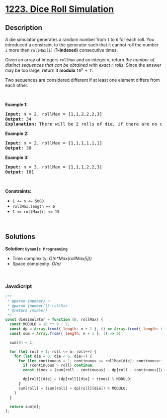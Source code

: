 # [1223. Dice Roll Simulation](https://leetcode.com/problems/dice-roll-simulation)

## Description

<div class="elfjS" data-track-load="description_content"><p>A die simulator generates a random number from <code>1</code> to <code>6</code> for each roll. You introduced a constraint to the generator such that it cannot roll the number <code>i</code> more than <code>rollMax[i]</code> (<strong>1-indexed</strong>) consecutive times.</p>

<p>Given an array of integers <code>rollMax</code> and an integer <code>n</code>, return <em>the number of distinct sequences that can be obtained with exact </em><code>n</code><em> rolls</em>. Since the answer may be too large, return it <strong>modulo</strong> <code>10<sup>9</sup> + 7</code>.</p>

<p>Two sequences are considered different if at least one element differs from each other.</p>

<p>&nbsp;</p>
<p><strong class="example">Example 1:</strong></p>

<pre><strong>Input:</strong> n = 2, rollMax = [1,1,2,2,2,3]
<strong>Output:</strong> 34
<strong>Explanation:</strong> There will be 2 rolls of die, if there are no constraints on the die, there are 6 * 6 = 36 possible combinations. In this case, looking at rollMax array, the numbers 1 and 2 appear at most once consecutively, therefore sequences (1,1) and (2,2) cannot occur, so the final answer is 36-2 = 34.
</pre>

<p><strong class="example">Example 2:</strong></p>

<pre><strong>Input:</strong> n = 2, rollMax = [1,1,1,1,1,1]
<strong>Output:</strong> 30
</pre>

<p><strong class="example">Example 3:</strong></p>

<pre><strong>Input:</strong> n = 3, rollMax = [1,1,1,2,2,3]
<strong>Output:</strong> 181
</pre>

<p>&nbsp;</p>
<p><strong>Constraints:</strong></p>

<ul>
	<li><code>1 &lt;= n &lt;= 5000</code></li>
	<li><code>rollMax.length == 6</code></li>
	<li><code>1 &lt;= rollMax[i] &lt;= 15</code></li>
</ul>
</div>

<p>&nbsp;</p>

## Solutions

**Solution: `Dynamic Programming`**

- Time complexity: <em>O(n\*Max(rollMax[i]))</em>
- Space complexity: <em>O(n)</em>

<p>&nbsp;</p>

### **JavaScript**

```js
/**
 * @param {number} n
 * @param {number[]} rollMax
 * @return {number}
 */
const dieSimulator = function (n, rollMax) {
  const MODULO = 10 ** 9 + 7;
  const dp = Array.from({ length: n + 1 }, () => Array.from({ length: 6 }, () => 0));
  const sum = Array.from({ length: n + 1 }, () => 0);

  sum[0] = 1;

  for (let roll = 1; roll <= n; roll++) {
    for (let die = 0; die < 6; die++) {
      for (let continuous = 1; continuous <= rollMax[die]; continuous++) {
        if (continuous > roll) continue;
        const times = (sum[roll - continuous] - dp[roll - continuous][die] + MODULO) % MODULO;

        dp[roll][die] = (dp[roll][die] + times) % MODULO;
      }
      sum[roll] = (sum[roll] + dp[roll][die]) % MODULO;
    }
  }

  return sum[n];
};
```
